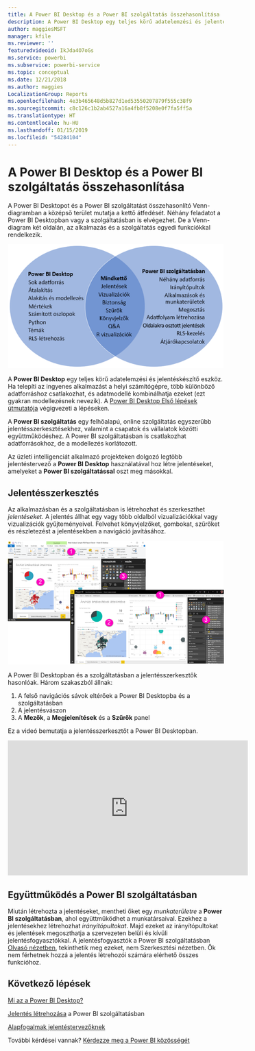 ```yaml
---
title: A Power BI Desktop és a Power BI szolgáltatás összehasonlítása
description: A Power BI Desktop egy teljes körű adatelemzési és jelentéskészítő eszköz. A Power BI szolgáltatás egy felhőalapú, online szolgáltatás egyszerűbb jelentésszerkesztésekhez, valamint a csapatok és vállalatok közötti együttműködéshez.
author: maggiesMSFT
manager: kfile
ms.reviewer: ''
featuredvideoid: IkJda4O7oGs
ms.service: powerbi
ms.subservice: powerbi-service
ms.topic: conceptual
ms.date: 12/21/2018
ms.author: maggies
LocalizationGroup: Reports
ms.openlocfilehash: 4e3b465648d5b827d1ed53550207879f555c38f9
ms.sourcegitcommit: c8c126c1b2ab4527a16a4fb8f5208e0f7fa5ff5a
ms.translationtype: HT
ms.contentlocale: hu-HU
ms.lasthandoff: 01/15/2019
ms.locfileid: "54284104"
---
```

# <a name="comparing-power-bi-desktop-and-the-power-bi-service"></a>A Power BI Desktop és a Power BI szolgáltatás összehasonlítása

A Power BI Desktopot és a Power BI szolgáltatást összehasonlító Venn-diagramban a középső terület mutatja a kettő átfedését. Néhány feladatot a Power BI Desktopban vagy a szolgáltatásban is elvégezhet. De a Venn-diagram két oldalán, az alkalmazás és a szolgáltatás egyedi funkciókkal rendelkezik.  

![A Power BI Desktop és a szolgáltatás Venn-diagramja](media/service-service-vs-desktop/power-bi-venn-desktop-service.png)

A **Power BI Desktop** egy teljes körű adatelemzési és jelentéskészítő eszköz. Ha telepíti az ingyenes alkalmazást a helyi számítógépre, több különböző adatforráshoz csatlakozhat, és adatmodellé kombinálhatja ezeket (ezt gyakran modellezésnek nevezik). A [Power BI Desktop Első lépések útmutatója](desktop-getting-started.md) végigvezeti a lépéseken.

A **Power BI szolgáltatás** egy felhőalapú, online szolgáltatás egyszerűbb jelentésszerkesztésekhez, valamint a csapatok és vállalatok közötti együttműködéshez. A Power BI szolgáltatásban is csatlakozhat adatforrásokhoz, de a modellezés korlátozott. 

Az üzleti intelligenciát alkalmazó projekteken dolgozó legtöbb jelentéstervező a **Power BI Desktop** használatával hoz létre jelentéseket, amelyeket a **Power BI szolgáltatással** oszt meg másokkal.

## <a name="report-editing"></a>Jelentésszerkesztés

Az alkalmazásban és a szolgáltatásban is létrehozhat és szerkeszthet *jelentéseket*. A jelentés állhat egy vagy több oldalból vizualizációkkal vagy vizualizációk gyűjteményeivel. Felvehet könyvjelzőket, gombokat, szűrőket és részletezést a jelentésekben a navigáció javításához.

![Jelentést szerkesztése a Power BI Desktopban vagy a szolgáltatásban](media/service-service-vs-desktop/power-bi-editing-desktop-service.png)

A Power BI Desktopban és a szolgáltatásban a jelentésszerkesztők hasonlóak. Három szakaszból állnak:  

1. A felső navigációs sávok eltérőek a Power BI Desktopba és a szolgáltatásban    
2. A jelentésvászon     
3. A **Mezők**, a **Megjelenítések** és a **Szűrők** panel

Ez a videó bemutatja a jelentésszerkesztőt a Power BI Desktopban. 

<iframe width="560" height="315" src="https://www.youtube.com/embed/IkJda4O7oGs" frameborder="0" allowfullscreen></iframe>

## <a name="collaborating-in-the-power-bi-service"></a>Együttműködés a Power BI szolgáltatásban

Miután létrehozta a jelentéseket, mentheti őket egy *munkaterületre* a **Power BI szolgáltatásban**, ahol együttműködhet a munkatársaival. Ezekhez a jelentésekhez létrehozhat *irányítópultokat*. Majd ezeket az irányítópultokat és jelentések megoszthatja a szervezeten belüli és kívüli jelentésfogyasztókkal. A jelentésfogyasztók a Power BI szolgáltatásban [Olvasó nézetben](consumer/end-user-reading-view.md), tekinthetik meg ezeket, nem Szerkesztési nézetben. Ők nem férhetnek hozzá a jelentés létrehozói számára elérhető összes funkcióhoz. 

## <a name="next-steps"></a>Következő lépések

[Mi az a Power BI Desktop?](desktop-what-is-desktop.md)

[Jelentés létrehozása](service-report-create-new.md) a Power BI szolgáltatásban

[Alapfogalmak jelentéstervezőknek](service-basic-concepts.md)

További kérdései vannak? [Kérdezze meg a Power BI közösségét](http://community.powerbi.com/)

